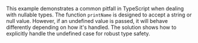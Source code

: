 This example demonstrates a common pitfall in TypeScript when dealing with nullable types.  The function `printName` is designed to accept a string or null value. However, if an undefined value is passed, it will behave differently depending on how it's handled.  The solution shows how to explicitly handle the undefined case for robust type safety.